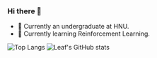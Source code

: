 
### Hi there 👋

- 🌱 Currently an undergraduate at HNU.
- 🔭 Currently learning Reinforcement Learning.

![Top Langs](https://github-readme-stats.vercel.app/api/top-langs/?username=youngzhou1999&layout=compact&hide_title=true)
![Leaf's GitHub stats](https://.vercel.app/api?username=youngzhou1999&show_icons=true&hide_title=true&count_private=true)
